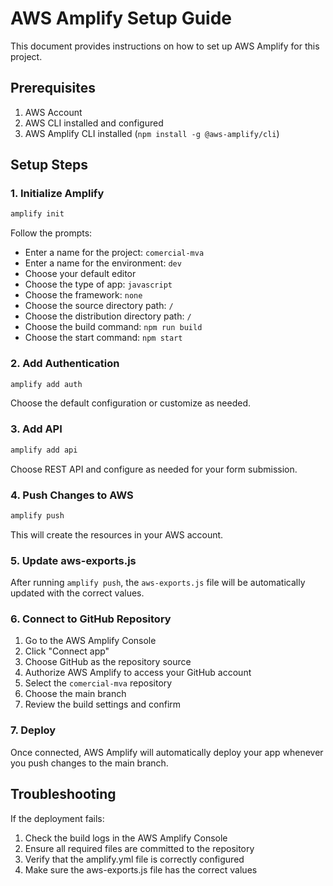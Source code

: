 # AWS Amplify Setup Guide

This document provides instructions on how to set up AWS Amplify for this project.

## Prerequisites

1. AWS Account
2. AWS CLI installed and configured
3. AWS Amplify CLI installed (`npm install -g @aws-amplify/cli`)

## Setup Steps

### 1. Initialize Amplify

```bash
amplify init
```

Follow the prompts:
- Enter a name for the project: `comercial-mva`
- Enter a name for the environment: `dev`
- Choose your default editor
- Choose the type of app: `javascript`
- Choose the framework: `none`
- Choose the source directory path: `/`
- Choose the distribution directory path: `/`
- Choose the build command: `npm run build`
- Choose the start command: `npm start`

### 2. Add Authentication

```bash
amplify add auth
```

Choose the default configuration or customize as needed.

### 3. Add API

```bash
amplify add api
```

Choose REST API and configure as needed for your form submission.

### 4. Push Changes to AWS

```bash
amplify push
```

This will create the resources in your AWS account.

### 5. Update aws-exports.js

After running `amplify push`, the `aws-exports.js` file will be automatically updated with the correct values.

### 6. Connect to GitHub Repository

1. Go to the AWS Amplify Console
2. Click "Connect app"
3. Choose GitHub as the repository source
4. Authorize AWS Amplify to access your GitHub account
5. Select the `comercial-mva` repository
6. Choose the main branch
7. Review the build settings and confirm

### 7. Deploy

Once connected, AWS Amplify will automatically deploy your app whenever you push changes to the main branch.

## Troubleshooting

If the deployment fails:

1. Check the build logs in the AWS Amplify Console
2. Ensure all required files are committed to the repository
3. Verify that the amplify.yml file is correctly configured
4. Make sure the aws-exports.js file has the correct values 